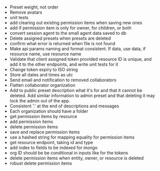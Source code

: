 - Preset weight, not order
- Remove avatars
- unit tests
- add clearing out existing permission items when saving new ones
- add if permission item is only for owner, for children, or both
- convert session agent to the small agent data saved to db
- Delete assigned presets when presets are deleted
- confirm what error is returned when file is not found
- Make api params naming and format consistent. If data, use data, if resource name, use resource name
- Validate that client assigned token provided resource ID is unique, and add it to the other endpoints, and write unit tests for it
- Change token expiry to ISO string
- Store all dates and times as utc
- Send email and notification to removed collaborators
- Flatten collaborator organization
- Add to public preset description what it's for and that it cannot be deleted. Add similar information to admin preset and that deleting it may lock the admin out of the app.
- Consistent '.' at the end of descriptions and messages
- Each organization should have a folder
- get permission items by resource
- add permission items
- delete permission items
- save and replace permission items
- use a hashed string for mapping equality for permission items
- get resource endpoint, taking id and type
- add index to fields to be indexed for mongo
- org ID should be be conditional in inputs like for the tokens
- delete permission items when entity, owner, or resource is deleted
- robust delete permission items
